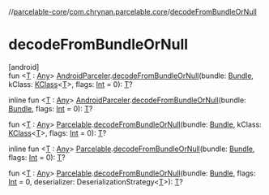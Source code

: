 //[parcelable-core](../../index.md)/[com.chrynan.parcelable.core](index.md)/[decodeFromBundleOrNull](decode-from-bundle-or-null.md)

# decodeFromBundleOrNull

[android]\
fun &lt;[T](decode-from-bundle-or-null.md) : [Any](https://kotlinlang.org/api/latest/jvm/stdlib/kotlin/-any/index.html)&gt; [AndroidParceler](-android-parceler/index.md).[decodeFromBundleOrNull](decode-from-bundle-or-null.md)(bundle: [Bundle](https://developer.android.com/reference/kotlin/android/os/Bundle.html), kClass: [KClass](https://kotlinlang.org/api/latest/jvm/stdlib/kotlin.reflect/-k-class/index.html)&lt;[T](decode-from-bundle-or-null.md)&gt;, flags: [Int](https://kotlinlang.org/api/latest/jvm/stdlib/kotlin/-int/index.html) = 0): [T](decode-from-bundle-or-null.md)?

inline fun &lt;[T](decode-from-bundle-or-null.md) : [Any](https://kotlinlang.org/api/latest/jvm/stdlib/kotlin/-any/index.html)&gt; [AndroidParceler](-android-parceler/index.md).[decodeFromBundleOrNull](decode-from-bundle-or-null.md)(bundle: [Bundle](https://developer.android.com/reference/kotlin/android/os/Bundle.html), flags: [Int](https://kotlinlang.org/api/latest/jvm/stdlib/kotlin/-int/index.html) = 0): [T](decode-from-bundle-or-null.md)?

fun &lt;[T](decode-from-bundle-or-null.md) : [Any](https://kotlinlang.org/api/latest/jvm/stdlib/kotlin/-any/index.html)&gt; [Parcelable](-parcelable/index.md#1131268509%2FExtensions%2F-1462739831).[decodeFromBundleOrNull](decode-from-bundle-or-null.md)(bundle: [Bundle](https://developer.android.com/reference/kotlin/android/os/Bundle.html), kClass: [KClass](https://kotlinlang.org/api/latest/jvm/stdlib/kotlin.reflect/-k-class/index.html)&lt;[T](decode-from-bundle-or-null.md)&gt;, flags: [Int](https://kotlinlang.org/api/latest/jvm/stdlib/kotlin/-int/index.html) = 0): [T](decode-from-bundle-or-null.md)?

inline fun &lt;[T](decode-from-bundle-or-null.md) : [Any](https://kotlinlang.org/api/latest/jvm/stdlib/kotlin/-any/index.html)&gt; [Parcelable](-parcelable/index.md#1131268509%2FExtensions%2F-1462739831).[decodeFromBundleOrNull](decode-from-bundle-or-null.md)(bundle: [Bundle](https://developer.android.com/reference/kotlin/android/os/Bundle.html), flags: [Int](https://kotlinlang.org/api/latest/jvm/stdlib/kotlin/-int/index.html) = 0): [T](decode-from-bundle-or-null.md)?

fun &lt;[T](decode-from-bundle-or-null.md) : [Any](https://kotlinlang.org/api/latest/jvm/stdlib/kotlin/-any/index.html)&gt; [Parcelable](-parcelable/index.md#1131268509%2FExtensions%2F-1462739831).[decodeFromBundleOrNull](decode-from-bundle-or-null.md)(bundle: [Bundle](https://developer.android.com/reference/kotlin/android/os/Bundle.html), flags: [Int](https://kotlinlang.org/api/latest/jvm/stdlib/kotlin/-int/index.html) = 0, deserializer: DeserializationStrategy&lt;[T](decode-from-bundle-or-null.md)&gt;): [T](decode-from-bundle-or-null.md)?
